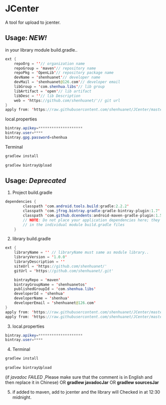 # JCenter
A tool for upload to jcenter.

## Usage: *NEW!*
in your library module build.gradle..
```java
ext {
    repoOrg = ''// organization name
    repoGroup = 'maven'// repository name
    repoPkg = 'OpenLib'// repository package name
    devName = 'shenhuanet'// developer name
    devMail = 'shenhuanet@126.com'// developer email
    libGroup = 'com.shenhua.libs'// lib group
    libArtifact = 'open'// lib artifact
    libDesc = ''// lib Description
    web = 'https://github.com/shenhuanet/'// git url
}
apply from: 'https://raw.githubusercontent.com/shenhuanet/JCenter/master/bintray_release.gradle'
```
local.properties
``` java
bintray.apikey=********************
bintray.user=****
bintray.gpg.password=shenhua
```
Terminal
```java
gradlew install
    
gradlew bintrayUpload
```

## Usage: *Deprecated*

 1. Project build.gradle
 
```java
dependencies {
        classpath 'com.android.tools.build:gradle:2.2.2'
        classpath 'com.jfrog.bintray.gradle:gradle-bintray-plugin:1.7'
        classpath 'com.github.dcendents:android-maven-gradle-plugin:1.5'
        // NOTE: Do not place your application dependencies here; they belong
        // in the individual module build.gradle files
    }
```
 2. library build.gradle
```java
ext {
    libraryName = '' // libraryName must same as module library..
    libraryVersion = '1.0.0'
    libraryDescription = ''
    siteUrl = 'https://github.com/shenhuanet/'
    gitUrl = 'https://github.com/shenhuanet/.git'

    bintrayRepo = 'maven'
    bintrayGroupName = 'shenhuanetos'
    publishedGroupId = 'com.shenhua.libs'
    developerId = 'shenhua'
    developerName = 'shenhua'
    developerEmail = 'shenhuanet@126.com'
}
apply from: 'https://raw.githubusercontent.com/shenhuanet/JCenter/master/install.gradle'
apply from: 'https://raw.githubusercontent.com/shenhuanet/JCenter/master/bintray.gradle'
```

 3. local.properties
``` java
bintray.apikey=********************
bintray.user=****
```
 
 4. Terminal
 
```java
gradlew install
    
gradlew bintrayUpload
```
(if *javadoc FAILED* ,Please make sure that the comment is in English and then replace it in Chinese)  OR **gradlew javadocJar** OR **gradlew sourcesJar**

 5. if added to maven, add to jcenter and the library will Checked in at
    12:30 midnight.
    

